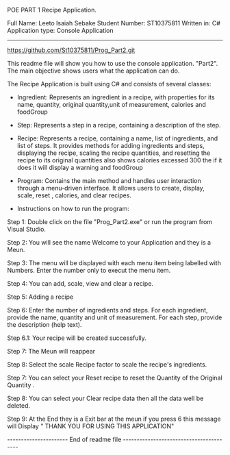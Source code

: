 POE PART 1 Recipe Application.

Full Name: Leeto Isaiah Sebake
Student Number: ST10375811
Written in: C#
Application type: Console Application

-----------------------------------------------------------
https://github.com/St10375811/Prog_Part2.git 

This readme file will show you how to use the console application. 
"Part2". The main objective shows users what the application can do. 
  
The Recipe Application is built using C# and consists of several classes:  

- Ingredient: Represents an ingredient in a recipe, with properties for its name, quantity, original quantity,unit of measurement, calories and foodGroup
- Step: Represents a step in a recipe, containing a description of the step.
- Recipe: Represents a recipe, containing a name, list of ingredients, and list of steps. It provides methods for adding ingredients and steps, displaying the recipe, scaling the recipe quantities, and resetting    the recipe to its original quantities also shows  calories excessed 300 the if it does it will display a warning and foodGroup
- Program: Contains the main method and handles user interaction through a menu-driven interface. It allows users to create, display, scale, reset , calories, and clear recipes.

- Instructions on how to run the program:

Step 1:		Double click on the file "Prog_Part2.exe" or run the program
		      from Visual Studio.

Step 2:		You will see the name Welcome to your Application and they is a Meun.
	

Step 3:		The menu will be displayed with each menu item being labelled
		      with Numbers. Enter the number only to execut the menu item.

Step 4: 	You can add, scale, view and clear a recipe.

Step 5:		Adding a recipe

Step 6:		Enter the number of ingredients and steps. For each
		      ingredient, provide the name, quantity and unit of measurement.
		      For each step, provide the description (help text).

Step 6.1:	Your recipe will be created successfully.

Step 7:		The Meun will reappear

Step 8:		Select the scale Recipe factor to scale the recipe's ingredients.
	

Step 7:		You can select your Reset recipe to reset the  Quantity of  the Original Quantity .

Step 8:		You can select your Clear recipe data then all the data well be deleted.

Step 9:		At the End they is a Exit bar at the meun if you press 6 this message will Display "
		THANK YOU FOR USING THIS APPLICATION"


---------------------- End of readme file ----------------------------------------
